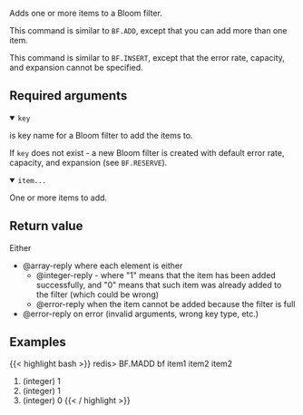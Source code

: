 Adds one or more items to a Bloom filter.

This command is similar to `BF.ADD`, except that you can add more than one item.

This command is similar to `BF.INSERT`, except that the error rate, capacity, and expansion cannot be specified.

## Required arguments

<details open><summary><code>key</code></summary>

is key name for a Bloom filter to add the items to.

If `key` does not exist - a new Bloom filter is created with default error rate, capacity, and expansion (see `BF.RESERVE`).
</details>

<details open><summary><code>item...</code></summary>

One or more items to add.
</details>

## Return value

Either

- @array-reply where each element is either
  - @integer-reply - where "1" means that the item has been added successfully, and "0" means that such item was already added to the filter (which could be wrong)
  - @error-reply when the item cannot be added because the filter is full
- @error-reply on error (invalid arguments, wrong key type, etc.)

## Examples

{{< highlight bash >}}
redis> BF.MADD bf item1 item2 item2
1) (integer) 1
2) (integer) 1
3) (integer) 0
{{< / highlight >}}
